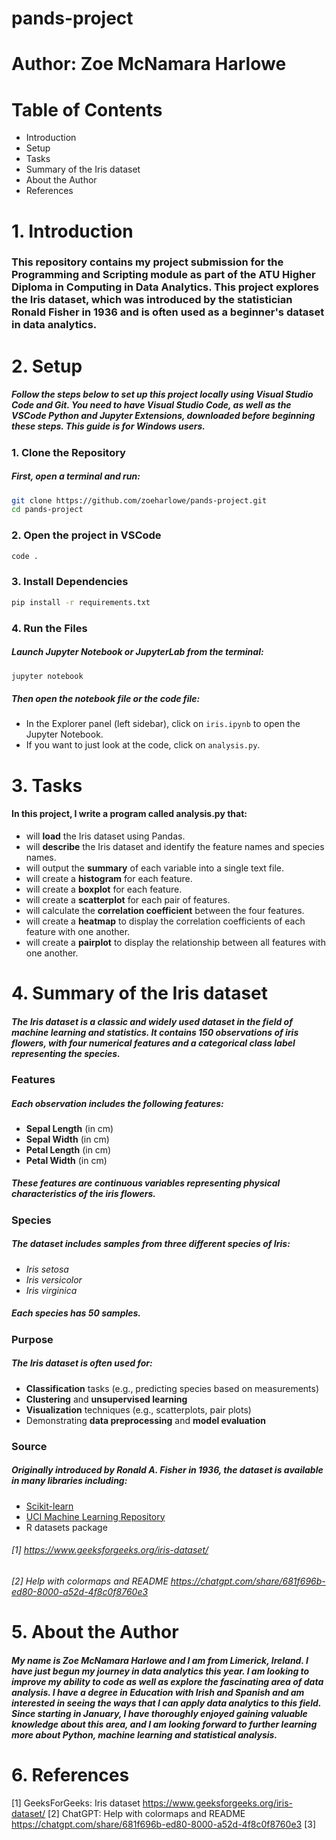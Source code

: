 # pands-project
# Author: Zoe McNamara Harlowe

# Table of Contents
- Introduction
- Setup
- Tasks
- Summary of the Iris dataset
- About the Author
- References

# 1. Introduction
### This repository contains my project submission for the Programming and Scripting module as part of the ATU Higher Diploma in Computing in Data Analytics. This project explores the Iris dataset, which was introduced by the statistician Ronald Fisher in 1936 and is often used as a beginner's dataset in data analytics.

# 2. Setup 

##### Follow the steps below to set up this project locally using **Visual Studio Code** and **Git**. You need to have Visual Studio Code, as well as the VSCode Python and Jupyter Extensions, downloaded before beginning these steps. This guide is for Windows users.

### 1. Clone the Repository
##### First, open a terminal and run:

```bash
git clone https://github.com/zoeharlowe/pands-project.git
cd pands-project
```
### 2. Open the project in VSCode

``` bash
code .
```

### 3. Install Dependencies

``` bash
pip install -r requirements.txt
```

### 4. Run the Files

##### Launch Jupyter Notebook or JupyterLab from the terminal:

``` bash
jupyter notebook
```

##### Then open the notebook file or the code file:
- In the Explorer panel (left sidebar), click on `iris.ipynb` to open the Jupyter Notebook.
- If you want to just look at the code, click on `analysis.py`.

# 3. Tasks
#### In this project, I write a program called analysis.py that:  
- will **load** the Iris dataset using Pandas. 
- will **describe** the Iris dataset and identify the feature names and species names.
- will output the **summary** of each variable into a single text file.
- will create a **histogram** for each feature. 
- will create a **boxplot** for each feature. 
- will create a **scatterplot** for each pair of features.
- will calculate the **correlation coefficient** between the four features.
- will create a **heatmap** to display the correlation coefficients of each feature with one another. 
- will create a **pairplot** to display the relationship between all features with one another.

# 4. Summary of the Iris dataset
##### The **Iris dataset** is a classic and widely used dataset in the field of machine learning and statistics. It contains **150 observations** of iris flowers, with **four numerical features** and a **categorical class label** representing the species.

### Features
##### Each observation includes the following features:

- **Sepal Length** (in cm)
- **Sepal Width** (in cm)
- **Petal Length** (in cm)
- **Petal Width** (in cm)

##### These features are continuous variables representing physical characteristics of the iris flowers.

### Species
##### The dataset includes samples from **three different species** of Iris:

- *Iris setosa*
- *Iris versicolor*
- *Iris virginica*

##### Each species has **50 samples**.

### Purpose
##### The Iris dataset is often used for:

- **Classification** tasks (e.g., predicting species based on measurements)
- **Clustering** and **unsupervised learning**
- **Visualization** techniques (e.g., scatterplots, pair plots)
- Demonstrating **data preprocessing** and **model evaluation**

### Source
##### Originally introduced by **Ronald A. Fisher** in 1936, the dataset is available in many libraries including:

- [Scikit-learn](https://scikit-learn.org/)
- [UCI Machine Learning Repository](https://archive.ics.uci.edu/ml/datasets/iris)
- R datasets package


###### [1] *https://www.geeksforgeeks.org/iris-dataset/*
###### [2] Help with colormaps and README *https://chatgpt.com/share/681f696b-ed80-8000-a52d-4f8c0f8760e3*

# 5. About the Author
##### My name is Zoe McNamara Harlowe and I am from Limerick, Ireland. I have just begun my journey in data analytics this year. I am looking to improve my ability to code as well as explore the fascinating area of data analysis. I have a degree in Education with Irish and Spanish and am interested in seeing the ways that I can apply data analytics to this field. Since starting in January, I have thoroughly enjoyed gaining valuable knowledge about this area, and I am looking forward to further learning more about Python, machine learning and statistical analysis.

# 6. References
[1] GeeksForGeeks: Iris dataset https://www.geeksforgeeks.org/iris-dataset/
[2] ChatGPT: Help with colormaps and README https://chatgpt.com/share/681f696b-ed80-8000-a52d-4f8c0f8760e3
[3] 